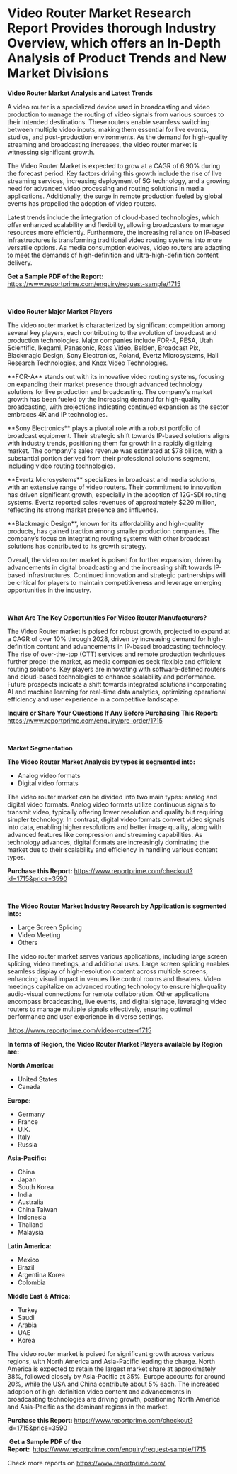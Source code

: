 <p><h1>Video Router Market Research Report Provides thorough Industry Overview, which offers an In-Depth Analysis of Product Trends and New Market Divisions</h1></p><p><strong>Video Router Market Analysis and Latest Trends</strong></p>
<p><p>A video router is a specialized device used in broadcasting and video production to manage the routing of video signals from various sources to their intended destinations. These routers enable seamless switching between multiple video inputs, making them essential for live events, studios, and post-production environments. As the demand for high-quality streaming and broadcasting increases, the video router market is witnessing significant growth.</p><p>The Video Router Market is expected to grow at a CAGR of 6.90% during the forecast period. Key factors driving this growth include the rise of live streaming services, increasing deployment of 5G technology, and a growing need for advanced video processing and routing solutions in media applications. Additionally, the surge in remote production fueled by global events has propelled the adoption of video routers.</p><p>Latest trends include the integration of cloud-based technologies, which offer enhanced scalability and flexibility, allowing broadcasters to manage resources more efficiently. Furthermore, the increasing reliance on IP-based infrastructures is transforming traditional video routing systems into more versatile options. As media consumption evolves, video routers are adapting to meet the demands of high-definition and ultra-high-definition content delivery.</p></p>
<p><strong>Get a Sample PDF of the Report:&nbsp;</strong> <a href="https://www.reportprime.com/enquiry/request-sample/1715?utm_campaign=2221&utm_medium=2&utm_source=Github&utm_content=ia&utm_term=18032025&utm_id=video-router">https://www.reportprime.com/enquiry/request-sample/1715</a></p>
<p>&nbsp;</p>
<p><strong>Video Router Major Market Players</strong></p>
<p><p>The video router market is characterized by significant competition among several key players, each contributing to the evolution of broadcast and production technologies. Major companies include FOR-A, PESA, Utah Scientific, Ikegami, Panasonic, Ross Video, Belden, Broadcast Pix, Blackmagic Design, Sony Electronics, Roland, Evertz Microsystems, Hall Research Technologies, and Knox Video Technologies.</p><p>**FOR-A** stands out with its innovative video routing systems, focusing on expanding their market presence through advanced technology solutions for live production and broadcasting. The company's market growth has been fueled by the increasing demand for high-quality broadcasting, with projections indicating continued expansion as the sector embraces 4K and IP technologies.</p><p>**Sony Electronics** plays a pivotal role with a robust portfolio of broadcast equipment. Their strategic shift towards IP-based solutions aligns with industry trends, positioning them for growth in a rapidly digitizing market. The company's sales revenue was estimated at $78 billion, with a substantial portion derived from their professional solutions segment, including video routing technologies.</p><p>**Evertz Microsystems** specializes in broadcast and media solutions, with an extensive range of video routers. Their commitment to innovation has driven significant growth, especially in the adoption of 12G-SDI routing systems. Evertz reported sales revenues of approximately $220 million, reflecting its strong market presence and influence.</p><p>**Blackmagic Design**, known for its affordability and high-quality products, has gained traction among smaller production companies. The company’s focus on integrating routing systems with other broadcast solutions has contributed to its growth strategy.</p><p>Overall, the video router market is poised for further expansion, driven by advancements in digital broadcasting and the increasing shift towards IP-based infrastructures. Continued innovation and strategic partnerships will be critical for players to maintain competitiveness and leverage emerging opportunities in the industry.</p></p>
<p>&nbsp;</p>
<p><strong>What Are The Key Opportunities For Video Router Manufacturers?</strong></p>
<p><p>The Video Router market is poised for robust growth, projected to expand at a CAGR of over 10% through 2028, driven by increasing demand for high-definition content and advancements in IP-based broadcasting technology. The rise of over-the-top (OTT) services and remote production techniques further propel the market, as media companies seek flexible and efficient routing solutions. Key players are innovating with software-defined routers and cloud-based technologies to enhance scalability and performance. Future prospects indicate a shift towards integrated solutions incorporating AI and machine learning for real-time data analytics, optimizing operational efficiency and user experience in a competitive landscape.</p></p>
<p><strong>Inquire or Share Your Questions If Any Before Purchasing This Report:</strong> <a href="https://www.reportprime.com/enquiry/pre-order/1715?utm_campaign=2221&utm_medium=2&utm_source=Github&utm_content=ia&utm_term=18032025&utm_id=video-router">https://www.reportprime.com/enquiry/pre-order/1715</a></p>
<p>&nbsp;</p>
<p><strong>Market Segmentation</strong></p>
<p><strong>The Video Router Market Analysis by types is segmented into:</strong></p>
<p><ul><li>Analog video formats</li><li>Digital video formats</li></ul></p>
<p><p>The video router market can be divided into two main types: analog and digital video formats. Analog video formats utilize continuous signals to transmit video, typically offering lower resolution and quality but requiring simpler technology. In contrast, digital video formats convert video signals into data, enabling higher resolutions and better image quality, along with advanced features like compression and streaming capabilities. As technology advances, digital formats are increasingly dominating the market due to their scalability and efficiency in handling various content types.</p></p>
<p><strong>Purchase this Report:&nbsp;</strong><a href="https://www.reportprime.com/checkout?id=1715&price=3590&utm_campaign=2221&utm_medium=2&utm_source=Github&utm_content=ia&utm_term=18032025&utm_id=video-router">https://www.reportprime.com/checkout?id=1715&price=3590</a></p>
<p>&nbsp;</p>
<p><strong>The Video Router Market Industry Research by Application is segmented into:</strong></p>
<p><ul><li>Large Screen Splicing</li><li>Video Meeting</li><li>Others</li></ul></p>
<p><p>The video router market serves various applications, including large screen splicing, video meetings, and additional uses. Large screen splicing enables seamless display of high-resolution content across multiple screens, enhancing visual impact in venues like control rooms and theaters. Video meetings capitalize on advanced routing technology to ensure high-quality audio-visual connections for remote collaboration. Other applications encompass broadcasting, live events, and digital signage, leveraging video routers to manage multiple signals effectively, ensuring optimal performance and user experience in diverse settings.</p></p>
<p><a href="https://www.reportprime.com/video-router-r1715?utm_campaign=2221&utm_medium=2&utm_source=Github&utm_content=ia&utm_term=18032025&utm_id=video-router">&nbsp;https://www.reportprime.com/video-router-r1715</a></p>
<p><strong>In terms of Region, the Video Router Market Players available by Region are:</strong></p>
<p>
    <p> <strong> North America: </strong>
        <ul>
            <li>United States</li>
            <li>Canada</li>
        </ul>
        </p> 
    <p> <strong> Europe: </strong>
        <ul>
            <li>Germany</li>
            <li>France</li>
            <li>U.K.</li>
            <li>Italy</li>
            <li>Russia</li>
        </ul>
        </p> 
    <p> <strong> Asia-Pacific: </strong>
        <ul>
            <li>China</li>
            <li>Japan</li>
            <li>South Korea</li>
            <li>India</li>
            <li>Australia</li>
            <li>China Taiwan</li>
            <li>Indonesia</li>
            <li>Thailand</li>
            <li>Malaysia</li>
        </ul>
        </p> 
    <p> <strong> Latin America: </strong>
        <ul>
            <li>Mexico</li>
            <li>Brazil</li>
            <li>Argentina Korea</li>
            <li>Colombia</li>
        </ul>
        </p> 
    <p> <strong> Middle East & Africa: </strong>
        <ul>
            <li>Turkey</li>
            <li>Saudi</li>
            <li>Arabia</li>
            <li>UAE</li>
            <li>Korea</li>
        </ul>
    </p>
    </p>
<p><p>The video router market is poised for significant growth across various regions, with North America and Asia-Pacific leading the charge. North America is expected to retain the largest market share at approximately 38%, followed closely by Asia-Pacific at 35%. Europe accounts for around 20%, while the USA and China contribute about 5% each. The increased adoption of high-definition video content and advancements in broadcasting technologies are driving growth, positioning North America and Asia-Pacific as the dominant regions in the market.</p></p>
<p><strong>Purchase this Report: </strong><a href="https://www.reportprime.com/checkout?id=1715&price=3590&utm_campaign=2221&utm_medium=2&utm_source=Github&utm_content=ia&utm_term=18032025&utm_id=video-router">https://www.reportprime.com/checkout?id=1715&price=3590</a></p>
<p>&nbsp;<strong>Get a Sample PDF of the Report:&nbsp;&nbsp;</strong><a href="https://www.reportprime.com/enquiry/request-sample/1715?utm_campaign=2221&utm_medium=2&utm_source=Github&utm_content=ia&utm_term=18032025&utm_id=video-router">https://www.reportprime.com/enquiry/request-sample/1715</a></p>
<p><strong></strong></p>
<p>Check more reports on <a href="https://www.reportprime.com/?utm_campaign=2221&utm_medium=2&utm_source=Github&utm_content=ia&utm_term=18032025&utm_id=video-router">https://www.reportprime.com/</a></p>